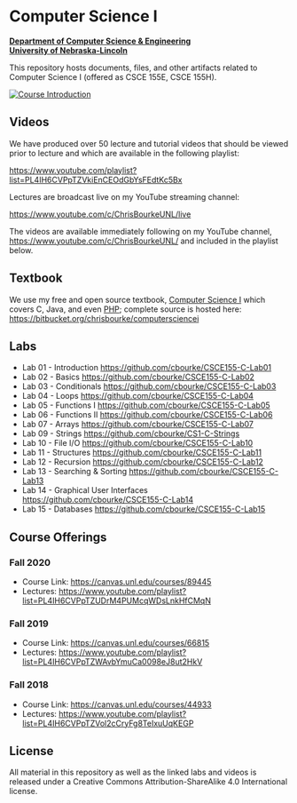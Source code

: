 # Computer Science I
**[Department of Computer Science & Engineering](https://cse.unl.edu)**  
**[University of Nebraska-Lincoln](https://unl.edu)**

This repository hosts documents, files, and other artifacts
related to Computer Science I (offered as CSCE 155E, CSCE 155H).

[![Course Introduction](https://img.youtube.com/vi/4chk0yJs0YI/0.jpg)](https://youtu.be/4chk0yJs0YI "Course Introduction")

## Videos

We have produced over 50 lecture and tutorial videos that should 
be viewed prior to lecture and which are available in the following
playlist:

https://www.youtube.com/playlist?list=PL4IH6CVPpTZVkiEnCEOdGbYsFEdtKc5Bx

Lectures are broadcast live on my YouTube streaming channel:

https://www.youtube.com/c/ChrisBourkeUNL/live

The videos are available immediately following on my YouTube channel,
https://www.youtube.com/c/ChrisBourkeUNL/ and included in the playlist 
below.

## Textbook

We use my free and open source textbook, [Computer Science I](https://bitbucket.org/chrisbourke/computersciencei/raw/44fb9b39be3221dc02c1b5d0712f9b9f03260e46/ComputerScienceOne.pdf) which covers C, Java, and even [PHP](http://phpsadness.com/); complete source is hosted here: https://bitbucket.org/chrisbourke/computersciencei 

## Labs

- Lab 01 - Introduction https://github.com/cbourke/CSCE155-C-Lab01
- Lab 02 - Basics https://github.com/cbourke/CSCE155-C-Lab02
- Lab 03 - Conditionals https://github.com/cbourke/CSCE155-C-Lab03
- Lab 04 - Loops https://github.com/cbourke/CSCE155-C-Lab04
- Lab 05 - Functions I https://github.com/cbourke/CSCE155-C-Lab05
- Lab 06 - Functions II https://github.com/cbourke/CSCE155-C-Lab06
- Lab 07 - Arrays https://github.com/cbourke/CSCE155-C-Lab07
- Lab 09 - Strings https://github.com/cbourke/CS1-C-Strings
- Lab 10 - File I/O https://github.com/cbourke/CSCE155-C-Lab10
- Lab 11 - Structures https://github.com/cbourke/CSCE155-C-Lab11
- Lab 12 - Recursion https://github.com/cbourke/CSCE155-C-Lab12
- Lab 13 - Searching & Sorting https://github.com/cbourke/CSCE155-C-Lab13
- Lab 14 - Graphical User Interfaces https://github.com/cbourke/CSCE155-C-Lab14
- Lab 15 - Databases https://github.com/cbourke/CSCE155-C-Lab15

## Course Offerings

### Fall 2020

- Course Link: https://canvas.unl.edu/courses/89445
- Lectures: https://www.youtube.com/playlist?list=PL4IH6CVPpTZUDrM4PUMcqWDsLnkHfCMqN

### Fall 2019

- Course Link: https://canvas.unl.edu/courses/66815
- Lectures: https://www.youtube.com/playlist?list=PL4IH6CVPpTZWAvbYmuCa0098eJ8ut2HkV

### Fall 2018 

- Course Link: https://canvas.unl.edu/courses/44933
- Lectures: https://www.youtube.com/playlist?list=PL4IH6CVPpTZVol2cCryFg8TeIxuUqKEGP


## License

All material in this repository as well as the linked labs and videos is released under a Creative Commons Attribution-ShareAlike 4.0 International license. 

